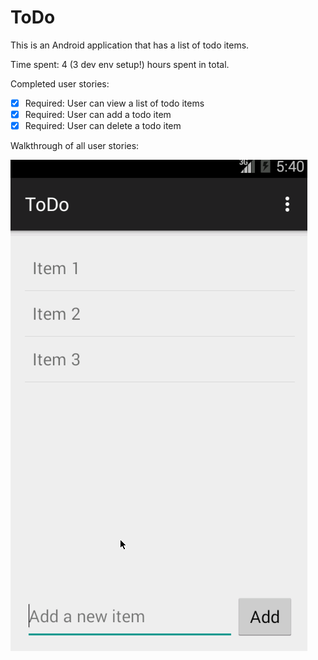 # ToDo

This is an Android application that has a list of todo items.

Time spent: 4 (3 dev env setup!) hours spent in total.

Completed user stories:

 * [x] Required: User can view a list of todo items
 * [x] Required: User can add a todo item
 * [x] Required: User can delete a todo item
 
Walkthrough of all user stories:

![Video Walkthrough](todo_demo.gif)

